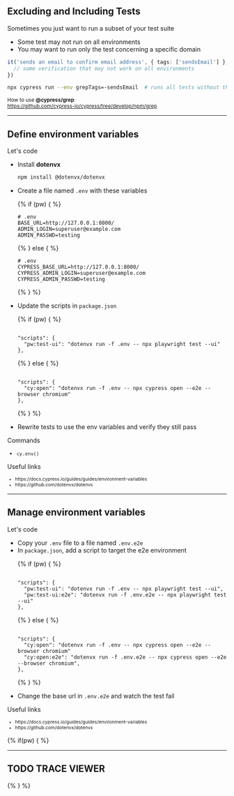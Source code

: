 
<!-- .slide: class="text-level-2" -->

## Excluding and Including Tests

<div class="fragment">
<p>Sometimes you just want to run a subset of your test suite
<ul>
  <li>Some test may not run on all environments
  <li>You may want to run only the test concerning a specific domain
</ul>
</div>

<div class="fragment mt-100">

```typescript
it('sends an email to confirm email address', { tags: ['sendsEmail'] }, () => {
  // some verification that may not work on all environments
})
```


```sh
npx cypress run --env grepTags=-sendsEmail  # runs all tests without the tag 'sendsEmail'
```
<!-- .element: class="mt-150" -->

</div>

<small class="fragment mt-150">
How to use <strong>@cypress/grep</strong>:<br><a href="https://github.com/cypress-io/cypress/tree/develop/npm/grep">https://github.com/cypress-io/cypress/tree/develop/npm/grep</a>
</small>




---

## Define environment variables
<!-- .element: data-toc-label="Manage environment variables" data-tags="practice,optional" class="mt-0 text-size-heading-3" -->

<div class="exercice text-level-4">

  <p class="mt--50">Let's code
  <ul>
    <li>Install <strong>dotenvx</strong>

```sh
npm install @dotenvx/dotenvx
```  

<li>Create a file named <code>.env</code> with these variables

{% if (pw) { %}
```properties
# .env
BASE_URL=http://127.0.0.1:8000/
ADMIN_LOGIN=superuser@example.com
ADMIN_PASSWD=testing
```
{% } else { %}
```properties
# .env
CYPRESS_BASE_URL=http://127.0.0.1:8000/
CYPRESS_ADMIN_LOGIN=superuser@example.com
CYPRESS_ADMIN_PASSWD=testing
```
{% } %}

<li>Update the scripts in <code>package.json</code>


{% if (pw) { %}
<pre><code class="json" data-line-numbers="2">
"scripts": {
  "pw:test-ui": "dotenvx run -f .env -- npx playwright test --ui"
},
</code></pre>
{% } else { %}
<pre><code class="json" data-line-numbers="2">
"scripts": {
  "cy:open": "dotenvx run -f .env -- npx cypress open --e2e --browser chromium"
},
</code></pre>
{% } %}



<li>Rewrite tests to use the env variables and verify they still pass

  </ul>
  
  <p class="mt-50">Commands
  <ul style="font-size:.9em">
    <li><code>cy.env()</code>
  </ul>

  <p class="mt-50">Useful links
  <ul style="font-size:.75em">
    <li class="url-link">https://docs.cypress.io/guides/guides/environment-variables
    <li class="url-link">https://github.com/dotenvx/dotenvx
  </ul>

</div>

---
## Manage environment variables
<!-- .element: data-toc-exclude data-tags="practice,optional" class="text-size-heading-3" -->

<div class="exercice text-level-3">

  <p class="mt-50">Let's code
  <ul>
    <li>Copy your <code>.env</code> file to a file named <code>.env.e2e</code>
    <li>In <code>package.json</code>, add a script to target the e2e environment

{% if (pw) { %}
<pre><code class="json" data-line-numbers="3">
"scripts": {
  "pw:test-ui": "dotenvx run -f .env -- npx playwright test --ui",
  "pw:test-ui:e2e": "dotenvx run -f .env.e2e -- npx playwright test --ui"
},
</code></pre>
{% } else { %}
<pre><code class="json" data-line-numbers="3">
"scripts": {
  "cy:open": "dotenvx run -f .env -- npx cypress open --e2e --browser chromium"
  "cy:open:e2e": "dotenvx run -f .env.e2e -- npx cypress open --e2e --browser chromium",
},
</code></pre>
{% } %}


<li>Change the base url in <code>.env.e2e</code> and watch the test fail

  </ul>
  <p>Useful links
  <ul style="font-size:75%">
    <li class="url-link">https://docs.cypress.io/guides/guides/environment-variables
    <li class="url-link">https://github.com/dotenvx/dotenvx
  </ul>

</div>



{% if(pw) { %}

---

## TODO TRACE VIEWER

{% } %}

